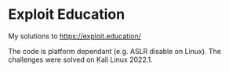 # Exploit Education

My solutions to https://exploit.education/

The code is platform dependant (e.g. ASLR disable on Linux). The challenges were solved on Kali Linux 2022.1. 
